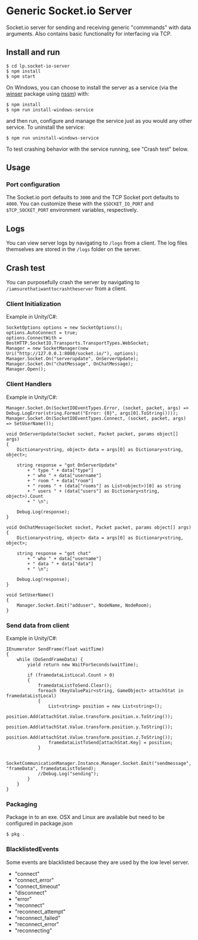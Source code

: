 # Generic Socket.io Server
Socket.io server for sending and receiving generic "commmands" with data arguments. Also contains basic functionality for interfacing via TCP.

## Install and run

    $ cd lp.socket-io-server
    $ npm install
    $ npm start

On Windows, you can choose to install the server as a service (via the [winser](http://jfromaniello.github.io/winser/) package using [nssm](https://nssm.cc/)) with:

    $ npm install
    $ npm run install-windows-service

and then run, configure and manage the service just as you would any other service. To uninstall the service:

    $ npm run uninstall-windows-service

To test crashing behavior with the service running, see "Crash test" below.

## Usage
### Port configuration
The Socket.io port defaults to `3000` and the TCP Socket port defaults to `4000`. You can customize these with the `$SOCKET_IO_PORT` and `$TCP_SOCKET_PORT` environment variables, respectively.

## Logs
You can view server logs by navigating to `/logs` from a client. The log files themselves are stored in the `/logs` folder on the server.

## Crash test
You can purposefully crash the server by navigating to `/iamsurethatiwanttocrashtheserver` from a client.

### Client Initialization
Example in Unity/C\#:

```Unity/csharp
SocketOptions options = new SocketOptions();
options.AutoConnect = true;
options.ConnectWith = BestHTTP.SocketIO.Transports.TransportTypes.WebSocket;
Manager = new SocketManager(new Uri("http://127.0.0.1:8080/socket.io/"), options);
Manager.Socket.On("serverupdate", OnServerUpdate);
Manager.Socket.On("chatMessage", OnChatMessage);
Manager.Open();
```

### Client Handlers
Example in Unity/C\#:

```Unity/csharp
Manager.Socket.On(SocketIOEventTypes.Error, (socket, packet, args) => Debug.LogError(string.Format("Error: {0}", args[0].ToString())));
Manager.Socket.On(SocketIOEventTypes.Connect, (socket, packet, args) => SetUserName());

void OnServerUpdate(Socket socket, Packet packet, params object[] args)
{
    Dictionary<string, object> data = args[0] as Dictionary<string, object>;

    string response = "got OnServerUpdate"
        + " type " + data["type"]
        + " who " + data["username"]
        + " room " + data["room"]
        + " rooms " + (data["rooms"] as List<object>)[0] as string
        + " users " + (data["users"] as Dictionary<string, object>).Count
        + " \n";

    Debug.Log(response);
}

void OnChatMessage(Socket socket, Packet packet, params object[] args)
{
    Dictionary<string, object> data = args[0] as Dictionary<string, object>;

    string response = "got chat"
        + " who " + data["username"]
        + " data " + data["data"]
        + " \n";

    Debug.Log(response);
}
        
void SetUserName()
{
    Manager.Socket.Emit("adduser", NodeName, NodeRoom);
}

```

### Send data from client
Example in Unity/C\#:

```Unity/csharp
IEnumerator SendFrame(float waitTime)
{
    while (DoSendFrameData) { 
        yield return new WaitForSeconds(waitTime);

        if (framedataListLocal.Count > 0)
        {
            framedataListToSend.Clear();
            foreach (KeyValuePair<string, GameObject> attachStat in framedataListLocal)
            {
                List<string> position = new List<string>();
                position.Add(attachStat.Value.transform.position.x.ToString());
                position.Add(attachStat.Value.transform.position.y.ToString());
                position.Add(attachStat.Value.transform.position.z.ToString());
                framedataListToSend[attachStat.Key] = position;
            }

            SocketCommunicationManager.Instance.Manager.Socket.Emit("sendmessage", "frameData", framedataListToSend);
            //Debug.Log("sending");
        }
    }
}
```

### Packaging
Package in to an exe. OSX and Linux are available but need to be configured in package.json

`$ pkg .`

### BlacklistedEvents
Some events are blacklisted because they are used by the low level server.

- "connect"
- "connect_error"
- "connect_timeout"
- "disconnect"
- "error"
- "reconnect"
- "reconnect_attempt"
- "reconnect_failed"
- "reconnect_error"
- "reconnecting"
